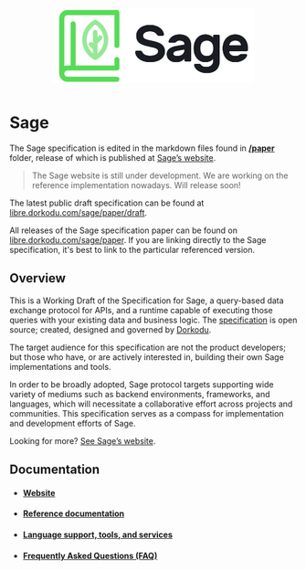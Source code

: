 <p align="center">
  <img alt="Sage Logo" src="resources/sage-dark.png" style="width: 70% !important; height: auto !important; margin: 10px auto !important;" />
</p>


# Sage

The Sage specification is edited in the markdown files found in [**/paper**](./paper) folder, release of which is published at [Sage’s website](https://libre.dorkodu.com/sage).

> The Sage website is still under development. We are working on the reference implementation nowadays. Will release soon!

The latest public draft specification can be found at [libre.dorkodu.com/sage/paper/draft](https://libre.dorkodu.com/sage/paper/draft).

All releases of the Sage specification paper can be found on [libre.dorkodu.com/sage/paper](https://libre.dorkodu.com/sage/paper). If you are linking directly to the Sage specification, it's best to link to the particular referenced version.

## Overview

This is a Working Draft of the Specification for Sage, a query-based data exchange protocol for APIs, and a runtime capable of executing those queries with your existing data and business logic. The [specification](https://libre.dorkodu.com/sage/paper) is open source; created, designed and governed by [Dorkodu](https://dorkodu.com).

The target audience for this specification are not the product developers; but those who have, or are actively interested in, building their own Sage implementations and tools.

In order to be broadly adopted, Sage protocol targets supporting wide variety of mediums such as backend environments, frameworks, and languages, which will necessitate a collaborative effort across projects and communities. This specification serves as a compass for implementation and development efforts of Sage.

Looking for more? [See Sage’s website](https://libre.dorkodu.com/sage).

## Documentation

- #### [Website](https://libre.dorkodu.com/sage)

- #### [Reference documentation](https://libre.dorkodu.com/sage/learn)

- #### [Language support, tools, and services](https://libre.dorkodu.com/sage/code)

- #### [Frequently Asked Questions (FAQ)](https://libre.dorkodu.com/sage/faq)
